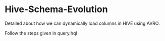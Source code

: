 # Hive-Schema-Evolution
Detailed about how we can dynamically load columns in HIVE using AVRO.

Follow the steps given in query.hql

